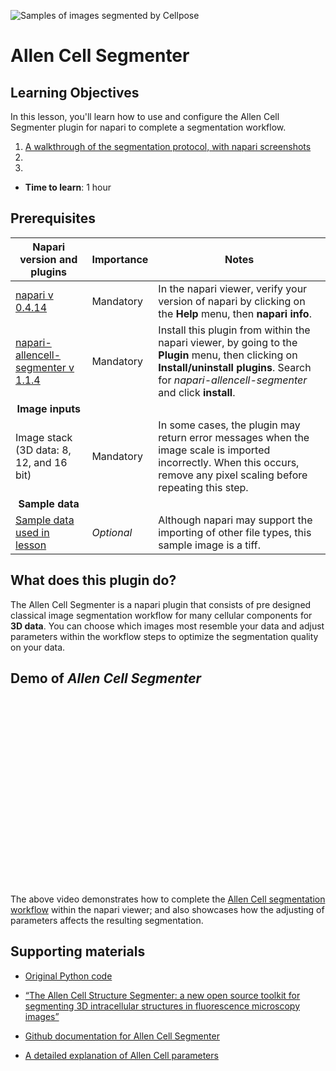 ![Samples of images segmented by Cellpose](images/allencell-1.png)

Allen Cell Segmenter
=======================

## Learning Objectives

In this lesson, you'll learn how to use and configure the Allen Cell Segmenter plugin for napari to complete a segmentation workflow.

1.  [A walkthrough of the segmentation protocol, with napari screenshots](allencell-protocol.md)
2.  
3.  

- **Time to learn**: 1 hour

## Prerequisites

| Napari version and plugins                                                                     | Importance | Notes |
| -------------------------------------------------------------------------------- | ---------- | ----- |
| [napari v 0.4.14](https://chanzuckerberg.github.io/napari-segmentation-workshop/onboard/lesson3.html) | Mandatory  | In the napari viewer, verify your version of napari by clicking on the **Help** menu, then **napari info**. | |
| [napari-allencell-segmenter v 1.1.4](https://www.napari-hub.org/plugins/cellpose-napari) | Mandatory  | Install this plugin from within the napari viewer, by going to the **Plugin** menu, then clicking on **Install/uninstall plugins**. Search for *napari-allencell-segmenter* and click **install**. | |
| <center>**Image inputs**</center> |  |  |
| Image stack (3D data: 8, 12, and 16 bit) | Mandatory  | In some cases, the plugin may return error messages when the image scale is imported incorrectly. When this occurs, remove any pixel scaling before repeating this step. | |
| <center>**Sample data**</center> |  |  |
| [Sample data used in lesson](https://github.com/chanzuckerberg/napari-segmentation-workshop/raw/main/content/workflow/images/Allen-Cell-Segmenter-Sample-Data.tif) | *Optional* | Although napari may support the importing of other file types, this sample image is a tiff. | |

## What does this plugin do?

The Allen Cell Segmenter is a napari plugin that consists of pre designed classical image segmentation workflow for many cellular components for **3D data**. You can choose which images most resemble your data and adjust parameters within the workflow steps to optimize the segmentation quality on your data.

## Demo of *Allen Cell Segmenter*

<center><script src="https://fast.wistia.com/embed/medias/388imsy9td.jsonp" async></script><script src="https://fast.wistia.com/assets/external/E-v1.js" async></script><div class="wistia_responsive_padding" style="padding:56.25% 0 0 0;position:relative;"><div class="wistia_responsive_wrapper" style="height:100%;left:0;position:absolute;top:0;width:100%;"><div class="wistia_embed wistia_async_388imsy9td seo=false videoFoam=true" style="height:100%;position:relative;width:100%"><div class="wistia_swatch" style="height:100%;left:0;opacity:0;overflow:hidden;position:absolute;top:0;transition:opacity 200ms;width:100%;"><img src="https://fast.wistia.com/embed/medias/388imsy9td/swatch" style="filter:blur(5px);height:100%;object-fit:contain;width:100%;" alt="" aria-hidden="true" onload="this.parentNode.style.opacity=1;" /></div></div></div></div></center>

<br>
  
The above video demonstrates how to complete the [Allen Cell segmentation workflow](allencell-protocol.md) within the napari viewer; and also showcases how the adjusting of parameters affects the resulting segmentation.

## Supporting materials

- [Original Python code](https://www.allencell.org/segmenter.html#lookup-table)

- [“The Allen Cell Structure Segmenter: a new open source toolkit for segmenting 3D intracellular structures in fluorescence microscopy images”](https://www.biorxiv.org/content/10.1101/491035v1.full#F2)

- [Github documentation for Allen Cell Segmenter](https://github.com/AllenCell/napari-allencell-segmenter)

- [A detailed explanation of Allen Cell parameters](https://github.com/AllenCell/aics-segmentation/blob/main/lookup_table_demo/playground_filament3d.ipynb)
